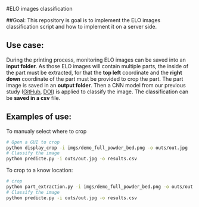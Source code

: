 #ELO images classification

##Goal:
This repository is goal is to implement the ELO images classification script and how to implement it on a server side.

## Use case:
During the printing process, monitoring ELO images can be saved into an **input folder**.
As those ELO images will contain multiple parts, the inside of the part must be extracted, for that the **top left**
coordinate and the **right down** coordinate of the part must be provided to crop the part.
The part image is saved in an **output folder**.
Then a CNN model from our previous study 
([GitHub](https://github.com/lerouxl/Automatised-quality-assessment-in-additive-layer-manufacturing-using-layer-by-layer-surface-measurem), [DOI](https://doi.org/10.1016/j.procir.2021.03.050)) is applied to classify the image.
The classification can be **saved in a csv** file.

## Examples of use:
To manualy select where to crop
```bash
# Open a GUI to crop
python display_crop -i imgs/demo_full_powder_bed.png -o outs/out.jpg
# Classify the image
python predicte.py -i outs/out.jpg -o results.csv
```
To crop to a know location:
```bash
# crop
python part_extraction.py -i imgs/demo_full_powder_bed.png -o outs/out.jpg -l 292 713 -r 590 1012
# Classify the image
python predicte.py -i outs/out.jpg -o results.csv
```


